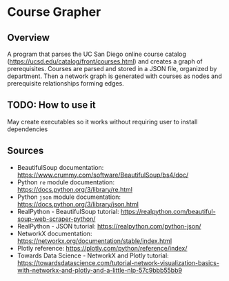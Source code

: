 # Course Grapher

## Overview

A program that parses the UC San Diego online course catalog (<https://ucsd.edu/catalog/front/courses.html>) and creates a graph of prerequisites. Courses are parsed and stored in a JSON file, organized by department. Then a network graph is generated with courses as nodes and prerequisite relationships forming edges.

## TODO: How to use it

May create executables so it works without requiring user to install dependencies

## Sources

* BeautifulSoup documentation: <https://www.crummy.com/software/BeautifulSoup/bs4/doc/>
* Python `re` module documentation: <https://docs.python.org/3/library/re.html>
* Python `json` module documentation: <https://docs.python.org/3/library/json.html>
* RealPython - BeautifulSoup tutorial: <https://realpython.com/beautiful-soup-web-scraper-python/>
* RealPython - JSON tutorial: <https://realpython.com/python-json/>
* NetworkX documentation: <https://networkx.org/documentation/stable/index.html>
* Plotly reference: <https://plotly.com/python/reference/index/>
* Towards Data Science - NetworkX and Plotly tutorial: <https://towardsdatascience.com/tutorial-network-visualization-basics-with-networkx-and-plotly-and-a-little-nlp-57c9bbb55bb9>
